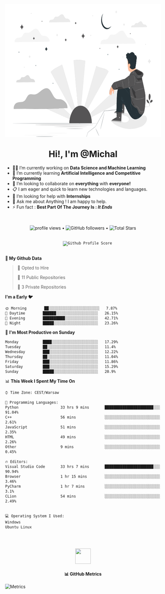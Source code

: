 
<img align="center" src="https://github.com/MichalZak17/MichalZak17/blob/main/1.png" height="430"/>

<h1 align="center">Hi!, I'm @Michal</h1>

- 👨‍💻 I’m currently working on **Data Science and Machine Learning**
- 🌱 I’m currently learning **Artificial Intelligence and Competitive Programming**
- 👥 I’m looking to collaborate on **everything** with **everyone!**
- 📋 I am eager and quick to learn new technologies and languages.
- 🤔 I’m looking for help with **Internships**
- 💬 Ask me about Anything ! I am happy to help.
- ⚡ Fun fact : **Best Part Of The Journey Is : *It Ends***

<br/>

<p align="center">
  <img src="https://gpvc.arturio.dev/MichalZak17" alt="profile views"> •  
  <img alt="GitHub followers" src="https://img.shields.io/github/followers/MichalZak17?label=Followers&style=social"> •   
  <img src="https://img.shields.io/github/stars/MichalZak17?label=Stars" alt="Total Stars">
</p>
<p align="center">
  <code>
    <img src="https://img.shields.io/badge/dynamic/json?label=Gitwar%20Profile%20Score&style=for-the-badge&color=ee6f57&logo=github&logoColor=white&query=score&url=http%3A%2F%2Fgitwar-jayant.herokuapp.com%2Fapi%2FMichalZak17" alt="Github Profile Score">
  </code>
</p>


**👦 My Github Data** 

 > 
> 💼 Opted to Hire
 > 
> 📜 11 Public Repositories 
 > 
> 🔑 3 Private Repositories  
 > 
**I'm a Early 🐦** 

```text
🌞 Morning        ██░░░░░░░░░░░░░░░░░░░░░░░   7.87% 
🌆 Daytime        ██████░░░░░░░░░░░░░░░░░░░   26.15% 
🌃 Evening        ██████████░░░░░░░░░░░░░░░   42.71% 
🌙 Night          █████░░░░░░░░░░░░░░░░░░░░   23.26%

```
📅 **I'm Most Productive on Sunday** 

```text
Monday           ████░░░░░░░░░░░░░░░░░░░░░   17.29% 
Tuesday          ██░░░░░░░░░░░░░░░░░░░░░░░   11.4% 
Wednesday        ███░░░░░░░░░░░░░░░░░░░░░░   12.22% 
Thursday         ██░░░░░░░░░░░░░░░░░░░░░░░   11.04% 
Friday           ███░░░░░░░░░░░░░░░░░░░░░░   11.86% 
Saturday         ███░░░░░░░░░░░░░░░░░░░░░░   15.29% 
Sunday           █████░░░░░░░░░░░░░░░░░░░░   20.9%

```


📊 **This Week I Spent My Time On** 

```text
⌚︎ Time Zone: CEST/Warsaw

💬 Programming Languages: 
Python                   33 hrs 9 mins       ██████████████████████░░░   91.04% 
C++                      56 mins             ░░░░░░░░░░░░░░░░░░░░░░░░░   2.61% 
JavaScript               51 mins             ░░░░░░░░░░░░░░░░░░░░░░░░░   2.35% 
HTML                     49 mins             ░░░░░░░░░░░░░░░░░░░░░░░░░   2.26% 
Other	                 9 mins              ░░░░░░░░░░░░░░░░░░░░░░░░░   0.45%

🔥 Editors: 
Visual Studio Code       33 hrs 7 mins       ██████████████████████░░░   90.94% 
Browser                  1 hr 15 mins        ░░░░░░░░░░░░░░░░░░░░░░░░░   3.46% 
PyCharm                  1 hr 7 mins         ░░░░░░░░░░░░░░░░░░░░░░░░░   3.1% 
CLion                    54 mins             ░░░░░░░░░░░░░░░░░░░░░░░░░   2.49%


💻 Operating System I Used: 
Windows
Ubuntu Linux
```

<br>
<br>

<p align="center">
  <a href="https://github.com/JayantGoel001">
    <img height="50" width="50" src="https://cdn.jsdelivr.net/npm/simple-icons@3.0.1/icons/github.svg">  
  </a>
  <h4 align="center">📊 GitHub Metrics</h4>
</p>

![Metrics](https://metrics.lecoq.io/MichalZak17)
